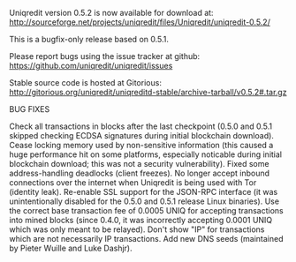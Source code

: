 Uniqredit version 0.5.2 is now available for download at:
http://sourceforge.net/projects/uniqredit/files/Uniqredit/uniqredit-0.5.2/

This is a bugfix-only release based on 0.5.1.

Please report bugs using the issue tracker at github:
https://github.com/uniqredit/uniqredit/issues

Stable source code is hosted at Gitorious:
http://gitorious.org/uniqredit/uniqreditd-stable/archive-tarball/v0.5.2#.tar.gz

BUG FIXES

Check all transactions in blocks after the last checkpoint (0.5.0 and 0.5.1 skipped checking ECDSA signatures during initial blockchain download).
Cease locking memory used by non-sensitive information (this caused a huge performance hit on some platforms, especially noticable during initial blockchain download; this was
not a security vulnerability).
Fixed some address-handling deadlocks (client freezes).
No longer accept inbound connections over the internet when Uniqredit is being used with Tor (identity leak).
Re-enable SSL support for the JSON-RPC interface (it was unintentionally disabled for the 0.5.0 and 0.5.1 release Linux binaries).
Use the correct base transaction fee of 0.0005 UNIQ for accepting transactions into mined blocks (since 0.4.0, it was incorrectly accepting 0.0001 UNIQ which was only meant to be relayed).
Don't show "IP" for transactions which are not necessarily IP transactions.
Add new DNS seeds (maintained by Pieter Wuille and Luke Dashjr).
